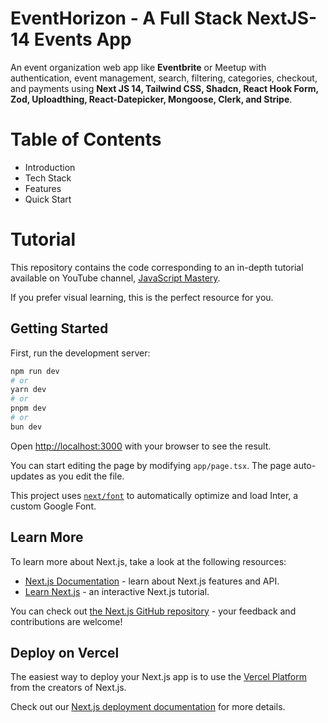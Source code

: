 # EventHorizon - A Full Stack NextJS-14 Events App

An event organization web app like **Eventbrite** or Meetup with authentication, event management, search, filtering, categories, checkout, and payments using **Next JS 14, Tailwind CSS, Shadcn, React Hook Form, Zod, Uploadthing, React-Datepicker, Mongoose, Clerk, and Stripe**.

# Table of Contents

- Introduction
- Tech Stack
- Features
- Quick Start

# Tutorial

This repository contains the code corresponding to an in-depth tutorial available on YouTube channel, [JavaScript Mastery](https://www.youtube.com/watch?v=zgGhzuBZOQg).

If you prefer visual learning, this is the perfect resource for you. 

## Getting Started

First, run the development server:

```bash
npm run dev
# or
yarn dev
# or
pnpm dev
# or
bun dev
```

Open [http://localhost:3000](http://localhost:3000) with your browser to see the result.

You can start editing the page by modifying `app/page.tsx`. The page auto-updates as you edit the file.

This project uses [`next/font`](https://nextjs.org/docs/basic-features/font-optimization) to automatically optimize and load Inter, a custom Google Font.

## Learn More

To learn more about Next.js, take a look at the following resources:

- [Next.js Documentation](https://nextjs.org/docs) - learn about Next.js features and API.
- [Learn Next.js](https://nextjs.org/learn) - an interactive Next.js tutorial.

You can check out [the Next.js GitHub repository](https://github.com/vercel/next.js/) - your feedback and contributions are welcome!

## Deploy on Vercel

The easiest way to deploy your Next.js app is to use the [Vercel Platform](https://vercel.com/new?utm_medium=default-template&filter=next.js&utm_source=create-next-app&utm_campaign=create-next-app-readme) from the creators of Next.js.

Check out our [Next.js deployment documentation](https://nextjs.org/docs/deployment) for more details.
